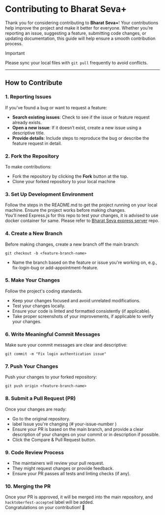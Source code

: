 # Contributing to Bharat Seva+

Thank you for considering contributing to **Bharat Seva+**! Your contributions help improve the project and make it better for everyone. Whether you’re reporting an issue, suggesting a feature, submitting code changes, or updating documentation, this guide will help ensure a smooth contribution process.  
> [!IMPORTANT]  
> Please sync your local files with ``` git pull ``` frequently to avoid conflicts.
---

## How to Contribute

### 1. Reporting Issues
If you’ve found a bug or want to request a feature:
- **Search existing issues**: Check to see if the issue or feature request already exists.
- **Open a new issue**: If it doesn’t exist, create a new issue using a descriptive title.
- **Provide details**: Include steps to reproduce the bug or describe the feature request in detail.

### 2. Fork the Repository
To make contributions:
- Fork the repository by clicking the **Fork** button at the top.
- Clone your forked repository to your local machine

### 3. Set Up Development Environment  
Follow the steps in the README.md to get the project running on your local machine. Ensure the project works before making changes.  
You'll need Express.js for this repo to test your changes, it is advised to use docker container for same. Please refer to [Bharat Seva express server](https://github.com/BharatSeva/BharatSeva-Plus-Express-Server) repo.

### 4. Create a New Branch
Before making changes, create a new branch off the main branch:
```
git checkout -b <feature-branch-name>
```
- Name the branch based on the feature or issue you're working on, e.g., fix-login-bug or add-appointment-feature.

### 5. Make Your Changes
Follow the project's coding standards.
- Keep your changes focused and avoid unrelated modifications.
- Test your changes locally.
- Ensure your code is linted and formatted consistently (if applicable).
- Take proper screenshots of your improvements, if applicable to verify your changes.


### 6. Write Meaningful Commit Messages
Make sure your commit messages are clear and descriptive:
```
git commit -m "Fix login authentication issue"
```

### 7. Push Your Changes
Push your changes to your forked repository:
```
git push origin <feature-branch-name>
```

### 8. Submit a Pull Request (PR)
Once your changes are ready:
- Go to the original repository.
- label Issue you're changing (# your-issue-number )
- Ensure your PR is based on the main branch, and provide a clear description of your changes on your commit or in description if possible.
- Click the Compare & Pull Request button.

### 9. Code Review Process
- The maintainers will review your pull request.
- They might request changes or provide feedback.
- Ensure your PR passes all tests and linting checks (if any).

### 10. Merging the PR
Once your PR is approved, it will be merged into the main repository, and ```hacktoberfest-accepted``` label will be added.  
Congratulations on your contribution! 🎉
